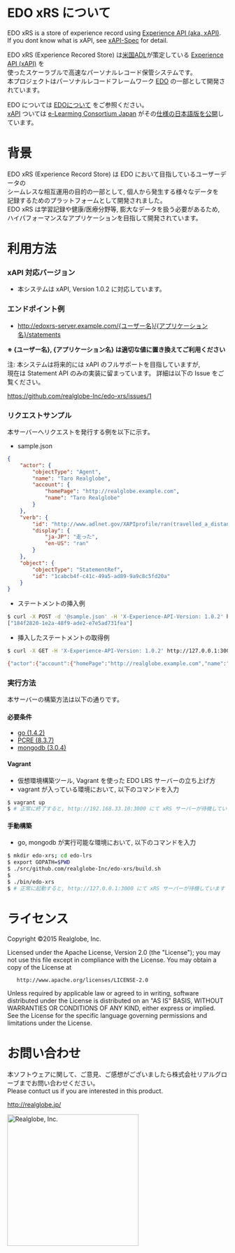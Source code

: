 # EDO xRS について

 EDO xRS is a store of experience record using [Experience API (aka, xAPI)](http://experienceapi.com/).   
If you dont know what is xAPI, see [xAPI-Spec](https://github.com/adlnet/xAPI-Spec/) for detail.  

 EDO xRS (Experience Recored Store) は[米国ADL](http://www.adlnet.org/)が策定している 
[Experience API (xAPI)](http://experienceapi.com/) を  
使ったスケーラブルで高速なパーソナルレコード保管システムです。  
本プロジェクトはパーソナルレコードフレームワーク [EDO](https://github.com/realglobe-Inc/edo) の一部として開発されています。

 EDO については [EDOについて](https://github.com/realglobe-Inc/edo/wiki) をご参照ください。  
[xAPI](https://github.com/elc-gh/xAPI-Spec_ja) ついては 
[e-Learming Consortium Japan](http://www.elc.or.jp/) がその[仕様の日本語版を公開](https://github.com/elc-gh/xAPI-Spec_ja)しています。

# 背景
 EDO xRS (Experience Record Store) は EDO において目指しているユーザーデータの  
シームレスな相互運用の目的の一部として, 個人から発生する様々なデータを  
記録するためのプラットフォームとして開発されました。  
EDO xRS は学習記録や健康/医療分野等, 膨大なデータを扱う必要があるため,  
ハイパフォーマンスなアプリケーションを目指して開発されています。

# 利用方法

### xAPI 対応バージョン

- 本システムは xAPI, Version 1.0.2 に対応しています。

### エンドポイント例

- http://edoxrs-server.example.com/{ユーザー名}/{アプリケーション名}/statements

**※ {ユーザー名}, {アプリケーション名} は適切な値に置き換えてご利用ください**

注: 本システムは将来的には xAPI のフルサポートを目指していますが,  
現在は Statement API のみの実装に留まっています。
詳細は以下の Issue をご覧ください。

https://github.com/realglobe-Inc/edo-xrs/issues/1

### リクエストサンプル
 本サーバーへリクエストを発行する例を以下に示す。
* sample.json
```json
{
    "actor": {
        "objectType": "Agent",
        "name": "Taro Realglobe",
        "account": {
            "homePage": "http://realglobe.example.com",
            "name": "Taro Realglobe"
        }
    },
    "verb": {
        "id": "http://www.adlnet.gov/XAPIprofile/ran(travelled_a_distance)",
        "display": {
            "ja-JP": "走った",
            "en-US": "ran"
        }
    },
    "object": {
        "objectType": "StatementRef",
        "id": "1cabcb4f-c41c-49a5-ad89-9a9c8c5fd20a"
    }
}
```

* ステートメントの挿入例
```sh
$ curl -X POST -d '@sample.json' -H 'X-Experience-API-Version: 1.0.2' http://127.0.0.1:3000/test/test/statements
["184f2820-1e2a-48f9-ade2-e7e5ad731fea"]
```

* 挿入したステートメントの取得例
```sh
$ curl -X GET -H 'X-Experience-API-Version: 1.0.2' http://127.0.0.1:3000/test/test/statements?statementId=184f2820-1e2a-48f9-ade2-e7e5ad731fea

{"actor":{"account":{"homePage":"http://realglobe.example.com","name":"Taro Realglobe"},"name":"Taro Realglobe","objectType":"Agent"},"id":"184f2820-1e2a-48f9-ade2-e7e5ad731fea","object":{"id":"1cabcb4f-c41c-49a5-ad89-9a9c8c5fd20a","objectType":"StatementRef"},"stored":"2015-07-06T08:33:04.464Z","verb":{"display":{"en-US":"ran","ja-JP":"走った"},"id":"http://www.adlnet.gov/XAPIprofile/ran(travelled_a_distance)"}}
```

### 実行方法
 本サーバーの構築方法は以下の通りです。

#### 必要条件
* [go (1.4.2)](https://golang.org)
* [PCRE (8.3.7)](http://www.pcre.org)
* [mongodb (3.0.4)](http://mongodb.org)

#### Vagrant
* 仮想環境構築ツール, Vagrant を使った EDO LRS サーバーの立ち上げ方
* vagrant が入っている環境において, 以下のコマンドを入力

```sh
$ vagrant up
$ # 正常に終了すると, http://192.168.33.10:3000 にて xRS サーバーが待機しています
```

#### 手動構築
* go, mongodb が実行可能な環境において, 以下のコマンドを入力

```sh
$ mkdir edo-xrs; cd edo-lrs
$ export GOPATH=$PWD
$ ./src/github.com/realglobe-Inc/edo-xrs/build.sh
$
$ ./bin/edo-xrs
$ # 正常に起動すると, http://127.0.0.1:3000 にて xRS サーバーが待機しています
```

# ライセンス
   Copyright &copy;2015 Realglobe, Inc.

   Licensed under the Apache License, Version 2.0 (the "License");
   you may not use this file except in compliance with the License.
   You may obtain a copy of the License at

       http://www.apache.org/licenses/LICENSE-2.0

   Unless required by applicable law or agreed to in writing, software
   distributed under the License is distributed on an "AS IS" BASIS,
   WITHOUT WARRANTIES OR CONDITIONS OF ANY KIND, either express or implied.
   See the License for the specific language governing permissions and
   limitations under the License.

# お問い合わせ
本ソフトウェアに関して、ご意見、ご感想がございましたら株式会社リアルグローブまでお問い合わせください。  
Please contuct us if you are interested in this product.

http://realglobe.jp/

<a href="http://realglobe.jp">
  <img src="http://realglobe.jp/img/rg-logo.png" width="300px" alt="Realglobe, Inc."/>
</a>
